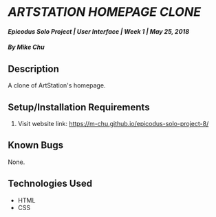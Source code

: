# _ARTSTATION HOMEPAGE CLONE_

#### _Epicodus Solo Project | User Interface | Week 1 | May 25, 2018_

#### _By Mike Chu_

## Description

A clone of ArtStation's homepage.

## Setup/Installation Requirements

1. Visit website link: https://m-chu.github.io/epicodus-solo-project-8/

## Known Bugs

None.

## Technologies Used

* HTML
* CSS
